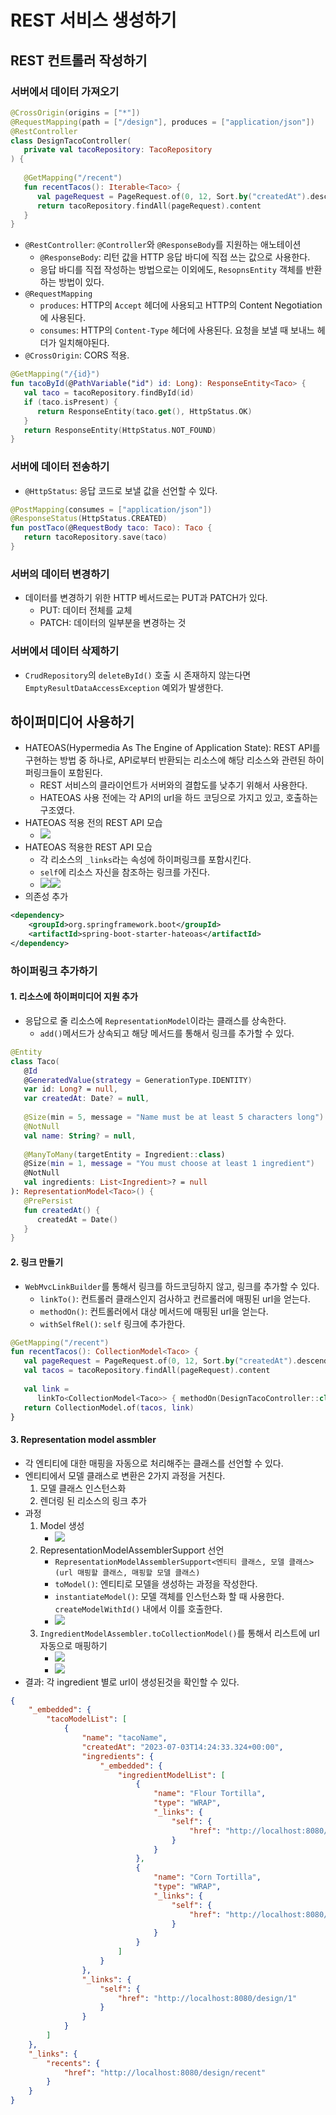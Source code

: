 # REST 서비스 생성하기

## REST 컨트롤러 작성하기

### 서버에서 데이터 가져오기

```kotlin
@CrossOrigin(origins = ["*"])  
@RequestMapping(path = ["/design"], produces = ["application/json"])  
@RestController  
class DesignTacoController(  
   private val tacoRepository: TacoRepository  
) {  
  
   @GetMapping("/recent")  
   fun recentTacos(): Iterable<Taco> {  
      val pageRequest = PageRequest.of(0, 12, Sort.by("createdAt").descending())  
      return tacoRepository.findAll(pageRequest).content  
   }  
}
```

- `@RestController`: `@Controller`와 `@ResponseBody`를 지원하는 애노테이션
	- `@ResponseBody`: 리턴 값을 HTTP 응답 바디에 직접 쓰는 값으로 사용한다.
	- 응답 바디를 직접 작성하는 방법으로는 이외에도, `ResopnsEntity` 객체를 반환하는 방법이 있다.
- `@RequestMapping`
	- `produces`: HTTP의 `Accept` 헤더에 사용되고  HTTP의 Content Negotiation에 사용된다.
	- `consumes`: HTTP의 `Content-Type` 헤더에 사용된다. 요청을 보낼 때 보내느 헤더가 일치해야된다.
- `@CrossOrigin`: CORS 적용.

```kotlin
@GetMapping("/{id}")  
fun tacoById(@PathVariable("id") id: Long): ResponseEntity<Taco> {  
   val taco = tacoRepository.findById(id)  
   if (taco.isPresent) {  
      return ResponseEntity(taco.get(), HttpStatus.OK)  
   }  
   return ResponseEntity(HttpStatus.NOT_FOUND)  
}
```

### 서버에 데이터 전송하기

- `@HttpStatus`: 응답 코드로 보낼 값을 선언할 수 있다.

```kotlin
@PostMapping(consumes = ["application/json"])  
@ResponseStatus(HttpStatus.CREATED)  
fun postTaco(@RequestBody taco: Taco): Taco {  
   return tacoRepository.save(taco)  
}
```

### 서버의 데이터 변경하기

- 데이터를 변경하기 위한 HTTP 베서드로는 PUT과 PATCH가 있다.
	- PUT: 데이터 전체를 교체
	- PATCH: 데이터의 일부분을 변경하는 것

### 서버에서 데이터 삭제하기

- `CrudRepository`의 `deleteById()` 호출 시 존재하지 않는다면 `EmptyResultDataAccessException` 예외가 발생한다.

## 하이퍼미디어 사용하기

- HATEOAS(Hypermedia As The Engine of Application State): REST API를 구현하는 방법 중 하나로, API로부터 반환되는 리소스에 해당 리소스와 관련된 하이퍼링크들이 포함된다.
	- REST 서비스의 클라이언트가 서버와의 결합도를 낮추기 위해서 사용한다.
	- HATEOAS 사용 전에는 각 API의 url을 하드 코딩으로 가지고 있고, 호출하는 구조였다.
- HATEOAS 적용 전의 REST API 모습
	- ![](assets/Pasted%20image%2020230703210005.png)
- HATEOAS 적용한 REST API 모습
	- 각 리소스의 `_links`라는 속성에 하이퍼링크를 포함시킨다.
	- `self`에 리소스 자신을 참조하는 링크를 가진다.
	- ![](assets/Pasted%20image%2020230703210131.png)![](assets/Pasted%20image%2020230703210142.png)
- 의존성 추가
```xml
<dependency>
    <groupId>org.springframework.boot</groupId>
    <artifactId>spring-boot-starter-hateoas</artifactId>
</dependency>
```

### 하이퍼링크 추가하기

#### 1. 리소스에 하이퍼미디어 지원 추가

- 응답으로 줄 리소스에 `RepresentationModel`이라는 클래스를 상속한다.
	- `add()`메서드가 상속되고 해당 메서드를 통해서 링크를 추가할 수 있다.

```kotlin
@Entity  
class Taco(  
   @Id  
   @GeneratedValue(strategy = GenerationType.IDENTITY)  
   var id: Long? = null,  
   var createdAt: Date? = null,  
  
   @Size(min = 5, message = "Name must be at least 5 characters long")  
   @NotNull  
   val name: String? = null,  
  
   @ManyToMany(targetEntity = Ingredient::class)  
   @Size(min = 1, message = "You must choose at least 1 ingredient")  
   @NotNull  
   val ingredients: List<Ingredient>? = null  
): RepresentationModel<Taco>() {  
   @PrePersist  
   fun createdAt() {  
      createdAt = Date()  
   }  
}
```

#### 2. 링크 만들기

- `WebMvcLinkBuilder`를 통해서 링크를 하드코딩하지 않고, 링크를 추가할 수 있다.
	- `linkTo()`: 컨트롤러 클래스인지 검사하고 컨르롤러에 매핑된 url을 얻는다.
	- `methodOn()`: 컨트롤러에서 대상 메서드에 매핑된 url을 얻는다.
	- `withSelfRel()`: `self` 링크에 추가한다.

```kotlin
@GetMapping("/recent")  
fun recentTacos(): CollectionModel<Taco> {  
   val pageRequest = PageRequest.of(0, 12, Sort.by("createdAt").descending())  
   val tacos = tacoRepository.findAll(pageRequest).content  
  
   val link =  
      linkTo<CollectionModel<Taco>> { methodOn(DesignTacoController::class.java).recentTacos() }.withSelfRel()  
   return CollectionModel.of(tacos, link)  
}
```

#### 3. Representation model assmbler

- 각 엔티티에 대한 매핑을 자동으로 처리해주는 클래스를 선언할 수 있다.
- 엔티티에서 모델 클래스로 변환은 2가지 과정을 거친다.
	1. 모델 클래스 인스턴스화
	2. 렌더링 된 리소스의 링크 추가
- 과정
	1. Model 생성
		- ![](assets/Pasted%20image%2020230703231757.png)
	2. RepresentationModelAssemblerSupport 선언
		- `RepresentationModelAssemblerSupport<엔티티 클래스, 모델 클래스>(url 매핑할 클래스, 매핑할 모델 클래스)`
		- `toModel()`: 엔티티로 모델을 생성하는 과정을 작성한다.
		- `instantiateModel()`: 모델 객체를 인스턴스화 할 때 사용한다. `createModelWithId()` 내에서 이를 호출한다.
		- ![](assets/Pasted%20image%2020230703231825.png)
	3. `IngredientModelAssembler.toCollectionModel()`를 통해서 리스트에 url 자동으로 매핑하기
		- ![](assets/Pasted%20image%2020230703232307.png)
		- ![](assets/Pasted%20image%2020230703232516.png)
- 결과: 각 ingredient 별로 url이 생성된것을 확인할 수 있다.
```json
{
    "_embedded": {
        "tacoModelList": [
            {
                "name": "tacoName",
                "createdAt": "2023-07-03T14:24:33.324+00:00",
                "ingredients": {
                    "_embedded": {
                        "ingredientModelList": [
                            {
                                "name": "Flour Tortilla",
                                "type": "WRAP",
                                "_links": {
                                    "self": {
                                        "href": "http://localhost:8080/ingredients/FLTO"
                                    }
                                }
                            },
                            {
                                "name": "Corn Tortilla",
                                "type": "WRAP",
                                "_links": {
                                    "self": {
                                        "href": "http://localhost:8080/ingredients/COTO"
                                    }
                                }
                            }
                        ]
                    }
                },
                "_links": {
                    "self": {
                        "href": "http://localhost:8080/design/1"
                    }
                }
            }
        ]
    },
    "_links": {
        "recents": {
            "href": "http://localhost:8080/design/recent"
        }
    }
}
```